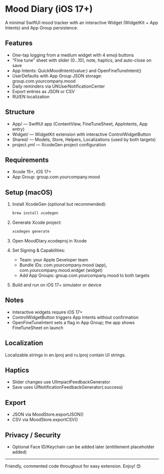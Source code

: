 # Mood Diary (iOS 17+)

A minimal SwiftUI mood tracker with an interactive Widget (WidgetKit + App Intents) and App Group persistence.

## Features
- One-tap logging from a medium widget with 4 emoji buttons
- "Fine tune" sheet with slider (0…10), note, haptics, and auto-close on save
- App Intents: QuickMoodIntent(value:) and OpenFineTuneIntent()
- UserDefaults with App Group JSON storage: group.com.yourcompany.mood
- Daily reminders via UNUserNotificationCenter
- Export entries as JSON or CSV
- RU/EN localization

## Structure
- App/ — SwiftUI app (ContentView, FineTuneSheet, AppIntents, App entry)
- Widget/ — WidgetKit extension with interactive ControlWidgetButton
- Shared/ — Models, Store, Helpers, Localizations (used by both targets)
- project.yml — XcodeGen project configuration

## Requirements
- Xcode 15+, iOS 17+
- App Group: group.com.yourcompany.mood

## Setup (macOS)
1. Install XcodeGen (optional but recommended):
   
    ```bash
    brew install xcodegen
    ```
2. Generate Xcode project:
   
    ```bash
    xcodegen generate
    ```
3. Open MoodDiary.xcodeproj in Xcode
4. Set Signing & Capabilities:
    - Team: your Apple Developer team
    - Bundle IDs: com.yourcompany.mood (app), com.yourcompany.mood.widget (widget)
    - Add App Groups: group.com.yourcompany.mood to both targets
5. Build and run on iOS 17+ simulator or device

## Notes
- Interactive widgets require iOS 17+
- ControlWidgetButton triggers App Intents without confirmation
- OpenFineTuneIntent sets a flag in App Group; the app shows FineTuneSheet on launch

## Localization
Localizable.strings in en.lproj and ru.lproj contain UI strings.

## Haptics
- Slider changes use UIImpactFeedbackGenerator
- Save uses UINotificationFeedbackGenerator(.success)

## Export
- JSON via MoodStore.exportJSON()
- CSV via MoodStore.exportCSV()

## Privacy / Security
- Optional Face ID/Keychain can be added later (entitlement placeholder added)

---
Friendly, commented code throughout for easy extension. Enjoy! 😊